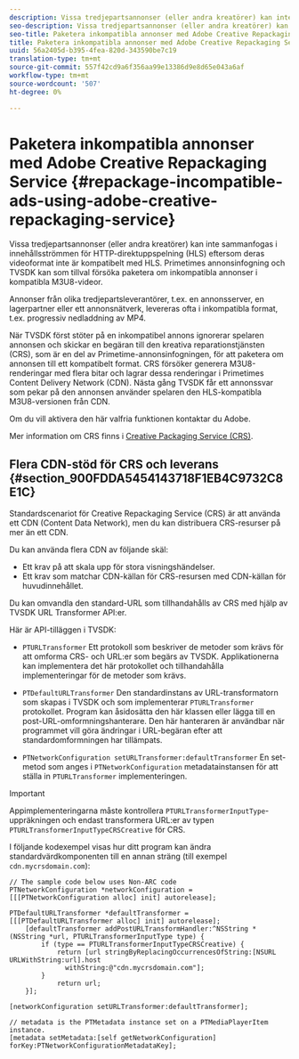 ```yaml
---
description: Vissa tredjepartsannonser (eller andra kreatörer) kan inte sammanfogas i innehållsströmmen för HTTP-direktuppspelning (HLS) eftersom deras videoformat inte är kompatibelt med HLS. Primetimes annonsinfogning och TVSDK kan som tillval försöka paketera om inkompatibla annonser i kompatibla M3U8-videor.
seo-description: Vissa tredjepartsannonser (eller andra kreatörer) kan inte sammanfogas i innehållsströmmen för HTTP-direktuppspelning (HLS) eftersom deras videoformat inte är kompatibelt med HLS. Primetimes annonsinfogning och TVSDK kan som tillval försöka paketera om inkompatibla annonser i kompatibla M3U8-videor.
seo-title: Paketera inkompatibla annonser med Adobe Creative Repackaging Service
title: Paketera inkompatibla annonser med Adobe Creative Repackaging Service
uuid: 56a2405d-b395-4fea-820d-343590be7c19
translation-type: tm+mt
source-git-commit: 557f42cd9a6f356aa99e13386d9e8d65e043a6af
workflow-type: tm+mt
source-wordcount: '507'
ht-degree: 0%

---
```



# Paketera inkompatibla annonser med Adobe Creative Repackaging Service {#repackage-incompatible-ads-using-adobe-creative-repackaging-service}

Vissa tredjepartsannonser (eller andra kreatörer) kan inte sammanfogas i innehållsströmmen för HTTP-direktuppspelning (HLS) eftersom deras videoformat inte är kompatibelt med HLS. Primetimes annonsinfogning och TVSDK kan som tillval försöka paketera om inkompatibla annonser i kompatibla M3U8-videor.

Annonser från olika tredjepartsleverantörer, t.ex. en annonsserver, en lagerpartner eller ett annonsnätverk, levereras ofta i inkompatibla format, t.ex. progressiv nedladdning av MP4.

När TVSDK först stöter på en inkompatibel annons ignorerar spelaren annonsen och skickar en begäran till den kreativa reparationstjänsten (CRS), som är en del av Primetime-annonsinfogningen, för att paketera om annonsen till ett kompatibelt format. CRS försöker generera M3U8-renderingar med flera bitar och lagrar dessa renderingar i Primetimes Content Delivery Network (CDN). Nästa gång TVSDK får ett annonssvar som pekar på den annonsen använder spelaren den HLS-kompatibla M3U8-versionen från CDN.

Om du vill aktivera den här valfria funktionen kontaktar du Adobe.

Mer information om CRS finns i [Creative Packaging Service (CRS)](../../../dynamic-ad-insertion/creative-repackaging-service/crs-overview.md).

## Flera CDN-stöd för CRS och leverans {#section_900FDDA5454143718F1EB4C9732C8E1C}

Standardscenariot för Creative Repackaging Service (CRS) är att använda ett CDN (Content Data Network), men du kan distribuera CRS-resurser på mer än ett CDN.

Du kan använda flera CDN av följande skäl:

* Ett krav på att skala upp för stora visningshändelser.
* Ett krav som matchar CDN-källan för CRS-resursen med CDN-källan för huvudinnehållet.

Du kan omvandla den standard-URL som tillhandahålls av CRS med hjälp av TVSDK URL Transformer API:er.

Här är API-tilläggen i TVSDK:

* `PTURLTransformer` Ett protokoll som beskriver de metoder som krävs för att omforma CRS- och URL:er som begärs av TVSDK. Applikationerna kan implementera det här protokollet och tillhandahålla implementeringar för de metoder som krävs.

* `PTDefaultURLTransformer` Den standardinstans av URL-transformatorn som skapas i TVSDK och som implementerar  `PTURLTransformer` protokollet. Program kan åsidosätta den här klassen eller lägga till en post-URL-omformningshanterare. Den här hanteraren är användbar när programmet vill göra ändringar i URL-begäran efter att standardomformningen har tillämpats.

* `PTNetworkConfiguration setURLTransformer:defaultTransformer` En set-metod som anges i  `PTNetworkConfiguration` metadatainstansen för att ställa in  `PTURLTransformer` implementeringen.

>[!IMPORTANT]
>
>Appimplementeringarna måste kontrollera `PTURLTransformerInputType`-uppräkningen och endast transformera URL:er av typen `PTURLTransformerInputTypeCRSCreative` för CRS.

I följande kodexempel visas hur ditt program kan ändra standardvärdkomponenten till en annan sträng (till exempel `cdn.mycrsdomain.com`):

```
// The sample code below uses Non-ARC code 
PTNetworkConfiguration *networkConfiguration = [[[PTNetworkConfiguration alloc] init] autorelease]; 
   
PTDefaultURLTransformer *defaultTransformer = [[[PTDefaultURLTransformer alloc] init] autorelease]; 
    [defaultTransformer addPostURLTransformHandler:^NSString *(NSString *url, PTURLTransformerInputType type) { 
        if (type == PTURLTransformerInputTypeCRSCreative) { 
            return [url stringByReplacingOccurrencesOfString:[NSURL URLWithString:url].host  
              withString:@"cdn.mycrsdomain.com"]; 
        } 
            return url; 
    }]; 
  
[networkConfiguration setURLTransformer:defaultTransformer]; 
   
// metadata is the PTMetadata instance set on a PTMediaPlayerItem instance. 
[metadata setMetadata:[self getNetworkConfiguration] forKey:PTNetworkConfigurationMetadataKey];
```
